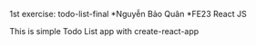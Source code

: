 1st exercise: todo-list-final
*Nguyễn Bảo Quân *FE23 React JS

This is simple Todo List app with create-react-app
